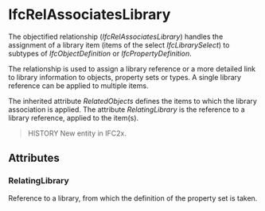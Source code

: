 # IfcRelAssociatesLibrary

The objectified relationship (_IfcRelAssociatesLibrary_) handles the assignment of a library item (items of the select _IfcLibrarySelect_) to subtypes of _IfcObjectDefinition_ or _IfcPropertyDefinition_.
<!-- end of short definition -->

The relationship is used to assign a library reference or a more detailed link to library information to objects, property sets or types. A single library reference can be applied to multiple items.

The inherited attribute _RelatedObjects_ defines the items to which the library association is applied. The attribute _RelatingLibrary_ is the reference to a library reference, applied to the item(s).

> HISTORY New entity in IFC2x.

## Attributes

### RelatingLibrary
Reference to a library, from which the definition of the property set is taken.

